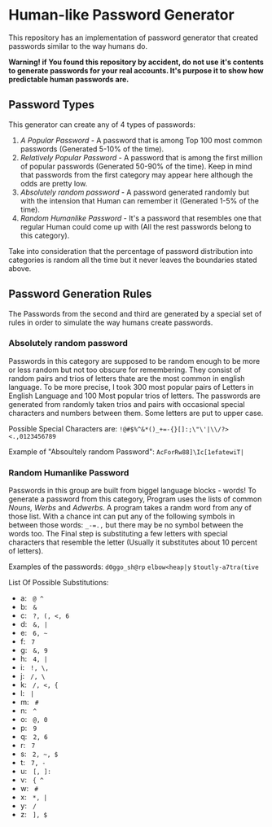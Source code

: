 # Human-like Password Generator
This repository has an implementation of password generator that created passwords similar to the way humans do.

**Warning! if You found this repository by accident, do not use it's contents to generate passwords for your real accounts. It's purpose it to show how predictable human passwords are.**
## Password Types
This generator can create any of 4 types of passwords:
1. *A Popular Password* - A password that is among Top 100 most common passwords (Generated 5-10% of the time).
2. *Relatively Popular Password* - A password that is among the first million of popular passwords (Generated 50-90% of the time). Keep in mind that passwords from the first category may appear here although the odds are pretty low.
3. *Absolutely random password* - A password generated randomly but with the intension that Human can remember it (Generated 1-5% of the time).
4. *Random Humanlike Password* - It's a password that resembles one that regular Human could come up with (All the rest passwords belong to this category).

Take into consideration that the percentage of password distribution into categories is random all the time but it never leaves the boundaries stated above.
## Password Generation Rules
The Passwords from the second and third are generated by a special set of rules in order to simulate the way humans create passwords.

### Absolutely random password
Passwords in this category are supposed to be random enough to be more or less random but not too obscure for remembering.
They consist of random pairs and trios of letters thate are the most common in english language. To be more precise, I took 300 most popular pairs of Letters in English Language and 100 Most popular trios of letters. The passwords are generated from randomly taken trios and pairs with occasional special characters and numbers between them. Some letters are put to upper case. 

Possible Special Characters are:
`!@#$%^&*()_+=-{}[]:;\"\'|\\/?><.,0123456789`

Example of "Absoultely random Password": `AcForRw88]\Ic[1efatewiT|`
### Random Humanlike Password
Passwords in this group are built from biggel language blocks - words! To generate a password from this category, Program uses the lists of common *Nouns, Werbs* and *Adwerbs*. A program takes a randm  word from any of those list. With a chance int can put any of the following symbols in between those words: `_-=.,` but there may be no symbol between the words too. The Final step is substituting a few letters with special characters that resemble the letter (Usually it substitutes about 10 percent of letters).

Examples of the passwords:
`d0ggo_sh@rp` `elbow<heap|y` `$toutly-a7tra(tive`

List Of Possible Substitutions:

- a:   `@ ^`
- b:   `&`
- c:   `?, (, <, 6`
- d:   `&, |`
- e:   `6, ~`
- f:   `7 `
- g:   `&, 9`
- h:   `4, |`
- i:   `!, \,`
- j:   `/, \`
- k:   `/, <, {`
- l:   `|`
- m:   `#`
- n:   `^`
- o:   `@, 0`
- p:   `9 `
- q:   `2, 6`
- r:   `7 `
- s:   `2, ~, $`
- t:   `7, -`
- u:   `[, ]:`
- v:   `{ ^`
- w:   `#`
- x:   `*, |`
- y:   `/`
- z:   `], $`
